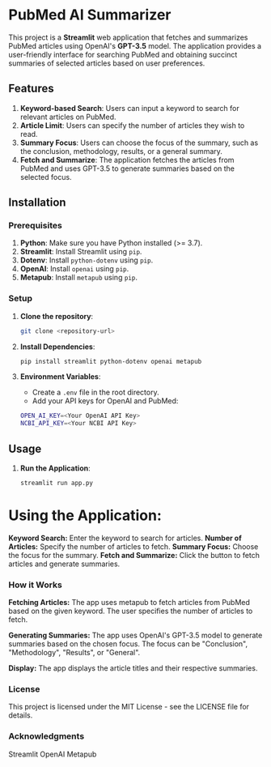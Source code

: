 # PubMed AI Summarizer

This project is a **Streamlit** web application that fetches and summarizes PubMed articles using OpenAI's **GPT-3.5** model. The application provides a user-friendly interface for searching PubMed and obtaining succinct summaries of selected articles based on user preferences.

## Features

1. **Keyword-based Search**: Users can input a keyword to search for relevant articles on PubMed.
2. **Article Limit**: Users can specify the number of articles they wish to read.
3. **Summary Focus**: Users can choose the focus of the summary, such as the conclusion, methodology, results, or a general summary.
4. **Fetch and Summarize**: The application fetches the articles from PubMed and uses GPT-3.5 to generate summaries based on the selected focus.

## Installation

### Prerequisites

1. **Python**: Make sure you have Python installed (>= 3.7).
2. **Streamlit**: Install Streamlit using `pip`.
3. **Dotenv**: Install `python-dotenv` using `pip`.
4. **OpenAI**: Install `openai` using `pip`.
5. **Metapub**: Install `metapub` using `pip`.

### Setup

1. **Clone the repository**:

    ```bash
    git clone <repository-url>
    ```

2. **Install Dependencies**:

    ```bash
    pip install streamlit python-dotenv openai metapub
    ```

3. **Environment Variables**:

   - Create a `.env` file in the root directory.
   - Add your API keys for OpenAI and PubMed:

    ```bash
    OPEN_AI_KEY=<Your OpenAI API Key>
    NCBI_API_KEY=<Your NCBI API Key>
    ```

## Usage

1. **Run the Application**:

   ```bash
   streamlit run app.py

# Using the Application:

**Keyword Search:** Enter the keyword to search for articles.
**Number of Articles:** Specify the number of articles to fetch.
**Summary Focus:** Choose the focus for the summary.
**Fetch and Summarize:** Click the button to fetch articles and generate summaries.

### How it Works

**Fetching Articles:** The app uses metapub to fetch articles from PubMed based on the given keyword.
The user specifies the number of articles to fetch.

**Generating Summaries:** The app uses OpenAI's GPT-3.5 model to generate summaries based on the chosen focus.
The focus can be "Conclusion", "Methodology", "Results", or "General".

**Display:** The app displays the article titles and their respective summaries.

### License

This project is licensed under the MIT License - see the LICENSE file for details.

### Acknowledgments
Streamlit
OpenAI
Metapub
